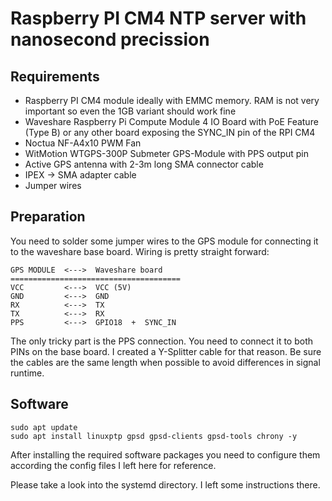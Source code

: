 # Raspberry PI CM4 NTP server with nanosecond precission
## Requirements
- Raspberry PI CM4 module ideally with EMMC memory. RAM is not very important so even the 1GB variant should work fine
- Waveshare Raspberry Pi Compute Module 4 IO Board with PoE Feature (Type B) or any other board exposing the SYNC_IN pin of the RPI CM4
- Noctua NF-A4x10 PWM Fan
- WitMotion WTGPS-300P Submeter GPS-Module with PPS output pin
- Active GPS antenna with 2-3m long SMA connector cable
- IPEX -> SMA adapter cable
- Jumper wires

## Preparation
You need to solder some jumper wires to the GPS module for connecting it to the waveshare base board.
Wiring is pretty straight forward:

```
GPS MODULE  <--->  Waveshare board
======================================
VCC         <--->  VCC (5V)
GND         <--->  GND
RX          <--->  TX
TX          <--->  RX
PPS         <--->  GPIO18  +  SYNC_IN
```

The only tricky part is the PPS connection. You need to connect it to both PINs on the base board. I created a Y-Splitter cable for that reason. Be sure the cables are the same length when possible to avoid differences in signal runtime.

## Software
```
sudo apt update
sudo apt install linuxptp gpsd gpsd-clients gpsd-tools chrony -y
```

After installing the required software packages you need to configure them according the config files I left here for reference.

Please take a look into the systemd directory. I left some instructions there.
